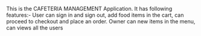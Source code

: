 This is the CAFETERIA MANAGEMENT Application. 
It has following features:-
User can sign in and sign out,  add food items in the cart, can proceed to checkout and place an order. Owner can new items in the menu, can views all the users
